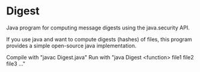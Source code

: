 # Digest
Java program for computing message digests using the java.security API.

If you use java and want to compute digests (hashes) of files,
this program provides a simple open-source java implementation.

Compile with "javac Digest.java"
Run with "java Digest \<function\> file1 file2 file3 ..."
